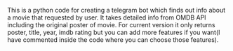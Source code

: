 This is a python code for creating a telegram bot which finds out info about a movie that requested by user. It takes detailed info from OMDB API including the original poster of movie. For current version it only returns poster, title, year, imdb rating but you can add more features if you want(I have commented inside the code where you can choose those features).
